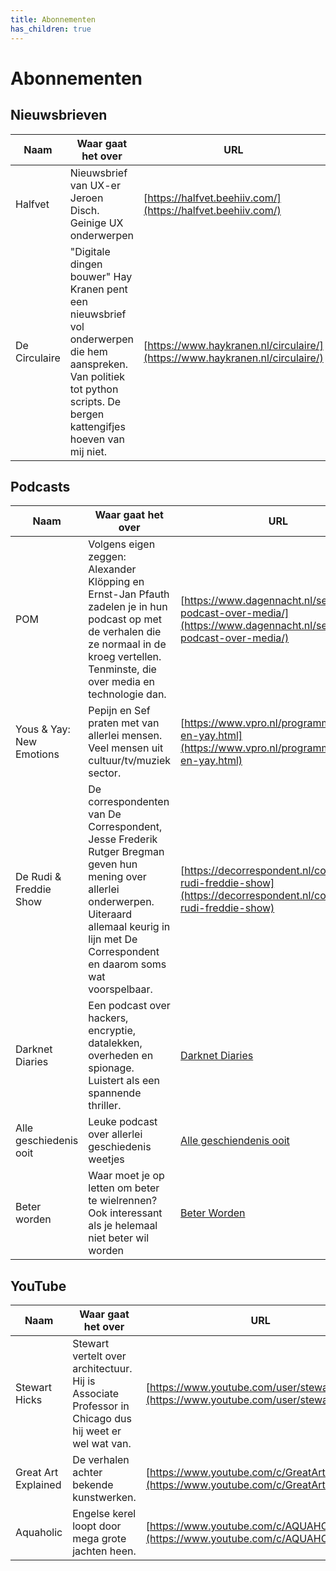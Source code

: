 ```yaml
---
title: Abonnementen
has_children: true
---
```


# Abonnementen

## Nieuwsbrieven

| Naam          | Waar gaat het over                                                                                                                                                        | URL                                                                          |
| ------------- | ------------------------------------------------------------------------------------------------------------------------------------------------------------------------- | ---------------------------------------------------------------------------- |
| Halfvet       | Nieuwsbrief van UX-er Jeroen Disch. Geinige UX onderwerpen                                                                                                                | [https://halfvet.beehiiv.com/](https://halfvet.beehiiv.com/)                 |
| De Circulaire | "Digitale dingen bouwer" Hay Kranen pent een nieuwsbrief vol onderwerpen die hem aanspreken. Van politiek tot python scripts. De bergen kattengifjes hoeven van mij niet. | [https://www.haykranen.nl/circulaire/](https://www.haykranen.nl/circulaire/) |

## Podcasts

| Naam                     | Waar gaat het over                                                                                                                                                                                         | URL                                                                                                                    |
| ------------------------ | ---------------------------------------------------------------------------------------------------------------------------------------------------------------------------------------------------------- | ---------------------------------------------------------------------------------------------------------------------- |
| POM                      | Volgens eigen zeggen: Alexander Klöpping en Ernst-Jan Pfauth zadelen je in hun podcast op met de verhalen die ze normaal in de kroeg vertellen. Tenminste, die over media en technologie dan.              | [https://www.dagennacht.nl/serie/een-podcast-over-media/](https://www.dagennacht.nl/serie/een-podcast-over-media/)     |
| Yous & Yay: New Emotions | Pepijn en Sef praten met van allerlei mensen. Veel mensen uit cultuur/tv/muziek sector.                                                                                                                    | [https://www.vpro.nl/programmas/yous-en-yay.html](https://www.vpro.nl/programmas/yous-en-yay.html)                     |
| De Rudi & Freddie Show   | De correspondenten van De Correspondent, Jesse Frederik Rutger Bregman geven hun mening over allerlei onderwerpen. Uiteraard allemaal keurig in lijn met De Correspondent en daarom soms wat voorspelbaar. | [https://decorrespondent.nl/collectie/de-rudi-freddie-show](https://decorrespondent.nl/collectie/de-rudi-freddie-show) |
| Darknet Diaries          | Een podcast over hackers, encryptie, datalekken, overheden en spionage. Luistert als een spannende thriller.                                                                                               | [Darknet Diaries](https://darknetdiaries.com/)                                                                         |
| Alle geschiedenis ooit   | Leuke podcast over allerlei geschiedenis weetjes                                                                                                                                                           | [Alle geschiendenis ooit](https://vriendvandeshow.nl/allegeschiedenisooit)                                                                                                                       |
| Beter worden             | Waar moet je op letten om beter te wielrennen? Ook interessant als je helemaal niet beter wil worden                                                                                                       | [Beter Worden](https://podcasts.apple.com/nl/podcast/beter-worden/id1574684187)                                        |

## YouTube

| Naam                | Waar gaat het over                                                                                    | URL                                                                                        |
| ------------------- | ----------------------------------------------------------------------------------------------------- | ------------------------------------------------------------------------------------------ |
| Stewart Hicks       | Stewart vertelt over architectuur. Hij is Associate Professor in Chicago dus hij weet er wel wat van. | [https://www.youtube.com/user/stewarthicks](https://www.youtube.com/user/stewarthicks)     |
| Great Art Explained | De verhalen achter bekende kunstwerken.                                                               | [https://www.youtube.com/c/GreatArtExplained](https://www.youtube.com/c/GreatArtExplained) |
| Aquaholic           | Engelse kerel loopt door mega grote jachten heen.                                                     | [https://www.youtube.com/c/AQUAHOLIC](https://www.youtube.com/c/AQUAHOLIC)                 |
